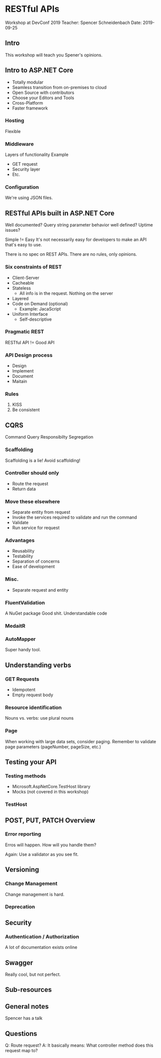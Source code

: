 # RESTful APIs
Workshop at DevConf 2019
Teacher: Spencer Schneidenbach
Date: 2019-09-25

## Intro
This workshop will teach you Spener's opinions.


## Intro to ASP.NET Core
- Totally modular
- Seamless transition from on-premises to cloud
- Open Source with contributors
- Choose your Editors and Tools
- Cross-Platform
- Faster framework

### Hosting
Flexible

### Middleware
Layers of functionality
Example
- GET request
- Security layer
- Etc.

### Configuration
We're using JSON files.


## RESTful APIs built in ASP.NET Core
Well documented?
Query string parameter behavior well defined?
Uptime issues?

Simple != Easy
It's not necessarily easy for developers to make an API that's easy to use.

There is no spec on REST APIs. There are no rules, only opinions.

### Six constraints of REST
- Client-Server
- Cacheable
- Stateless
	- All info is in the request. Nothing on the server
- Layered
- Code on Demand (optional)
	- Example: JacaScript
- Uniform Interface
	- Self-descriptive

### Pragmatic REST
RESTful API != Good API

### API Design process
- Design
- Implement
- Document
- Maitain

### Rules
1. KISS
1. Be consistent


## CQRS
Command Query Responsibilty Segregation

### Scaffolding
Scaffolding is a lie! Avoid scaffolding!

### Controller should only
- Route the request
- Return data

### Move these elsewhere
- Separate entity from request
- Invoke the services required to validate and run the command
- Validate
- Run service for request

### Advantages
- Reusability
- Testability
- Separation of concerns
- Ease of development

### Misc.
- Separate request and entity

### FluentValidation
A NuGet package
Good shit. Understandable code

### MedaitR

### AutoMapper
Super handy tool.


## Understanding verbs

### GET Requests
- Idempotent
- Empty request body

### Resource identification
Nouns vs. verbs: use plural nouns

### Page
When working with large data sets, consider paging.
Remember to validate page parameters (pageNumber, pageSize, etc.)


## Testing your API

### Testing methods
- Microsoft.AspNetCore.TestHost library
- Mocks (not covered in this workshop)

### TestHost


## POST, PUT, PATCH Overview

### Error reporting
Erros will happen. How will you handle them?

Again: Use a validator as you see fit.


## Versioning

### Change Management
Change management is hard.

### Deprecation


## Security

### Authentication / Authorization
A lot of documentation exists online


## Swagger
Really cool, but not perfect.


## Sub-resources


## General notes
Spencer has a talk


## Questions
Q: Route request?
A: It basically means: What controller method does this request map to?